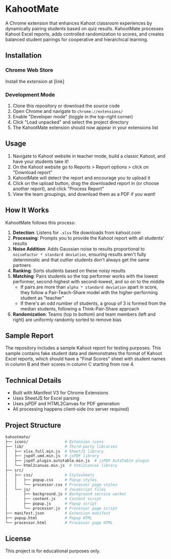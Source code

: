 # KahootMate

A Chrome extension that enhances Kahoot classroom experiences by dynamically pairing students based on quiz results. KahootMate processes Kahoot Excel reports, adds controlled randomization to scores, and creates balanced student pairings for cooperative and hierarchical learning.

## Installation

### Chrome Web Store

Install the extension at [link]

### Development Mode

1. Clone this repository or download the source code
2. Open Chrome and navigate to `chrome://extensions/`
3. Enable "Developer mode" (toggle in the top-right corner)
4. Click "Load unpacked" and select the project directory
5. The KahootMate extension should now appear in your extensions list

## Usage

1. Navigate to Kahoot website in teacher mode, build a classic Kahoot, and have your students take it!
2. On the Kahoot website go to Reports > Report options > click on "Download report"
3. KahootMate will detect the report and encourage you to upload it
4. Click on the upload button, drag the downloaded report in (or choose another report), and click "Process Report"
5. View the team groupings, and download them as a PDF if you want!

## How It Works

KahootMate follows this process:

1. **Detection**: Listens for `.xlsx` file downloads from kahoot.com
2. **Processing**: Prompts you to provide the Kahoot report with all students' results
3. **Noise Addition**: Adds Gaussian noise to results proportional to `noiseFactor * standard deviation`, ensuring results aren't fully deterministic and that outlier students don't always get the same partners
4. **Ranking**: Sorts students based on these noisy results
5. **Matching**: Pairs students so the top performer works with the lowest performer, second-highest with second-lowest, and so on to the middle
   - If pairs are more than `alpha * standard deviation` apart in score, they follow a Pair-Teach-Share model with the higher-performing student as "teacher"
   - If there's an odd number of students, a group of 3 is formed from the median students, following a Think-Pair-Share approach
6. **Randomization**: Teams (top to bottom) and team members (left and right) are uniformly randomly sorted to remove bias

## Sample Report

The repository includes a sample Kahoot report for testing purposes. This sample contains fake student data and demonstrates the format of Kahoot Excel reports, which should have a "Final Scores" sheet with student names in column B and their scores in column C starting from row 4.

## Technical Details

- Built with Manifest V3 for Chrome Extensions
- Uses SheetJS for Excel parsing
- Uses jsPDF and HTML2Canvas for PDF generation
- All processing happens client-side (no server required)

## Project Structure

```bash
kahootmate/
├── icons/                # Extension icons
├── lib/                  # Third-party libraries
│   ├── xlsx.full.min.js  # SheetJS library
│   ├── jspdf.umd.min.js  # jsPDF library
│   ├── jspdf.plugin.autotable.min.js  # jsPDF AutoTable plugin
│   └── html2canvas.min.js  # html2canvas library
├── src/
│   ├── css/              # Stylesheets
│   │   ├── popup.css     # Popup styles
│   │   └── processor.css # Processor page styles
│   └── js/               # JavaScript files
│       ├── background.js # Background service worker
│       ├── content.js    # Content script
│       ├── popup.js      # Popup script
│       └── processor.js  # Processor page script
├── manifest.json         # Extension manifest
├── popup.html            # Popup HTML
└── processor.html        # Processor page HTML
```

## License

This project is for educational purposes only.
